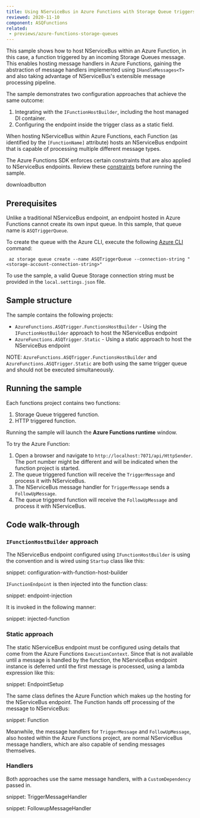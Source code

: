 ```yaml
---
title: Using NServiceBus in Azure Functions with Storage Queue triggers
reviewed: 2020-11-10
component: ASQFunctions
related:
 - previews/azure-functions-storage-queues
---
```


This sample shows how to host NServiceBus within an Azure Function, in this case, a function triggered by an incoming Storage Queues message. This enables hosting message handlers in Azure Functions, gaining the abstraction of message handlers implemented using `IHandleMessages<T>` and also taking advantage of NServiceBus's extensible message processing pipeline.

The sample demonstrates two configuration approaches that achieve the same outcome:
1. Integrating with the `IFunctionHostBuilder`, including the host managed DI container.
2. Configuring the endpoint inside the trigger class as a static field.

When hosting NServiceBus within Azure Functions, each Function (as identified by the `[FunctionName]` attribute) hosts an NServiceBus endpoint that is capable of processing multiple different message types.

The Azure Functions SDK enforces certain constraints that are also applied to NServiceBus endpoints. Review these [constraints](/previews/azure-functions-storage-queues.md) before running the sample.

downloadbutton

## Prerequisites

Unlike a traditional NServiceBus endpoint, an endpoint hosted in Azure Functions cannot create its own input queue. In this sample, that queue name is `ASQTriggerQueue`.

To create the queue with the Azure CLI, execute the following [Azure CLI](https://docs.microsoft.com/en-us/cli/azure/install-azure-cli) command:

```
 az storage queue create --name ASQTriggerQueue --connection-string "<storage-account-connection-string>"
```

To use the sample, a valid Queue Storage connection string must be provided in the `local.settings.json` file.

## Sample structure

The sample contains the following projects:
- `AzureFunctions.ASQTrigger.FunctionsHostBuilder` - Using the `IFunctionHostBuilder` approach to host the NServiceBus endpoint
- `AzureFunctions.ASQTrigger.Static` - Using a static approach to host the NServiceBus endpoint

NOTE: `AzureFunctions.ASQTrigger.FunctionsHostBuilder` and `AzureFunctions.ASQTrigger.Static` are both using the same trigger queue and should not be executed simultaneously. 

## Running the sample

Each functions project contains two functions:
1. Storage Queue triggered function.
1. HTTP triggered function.

Running the sample will launch the **Azure Functions runtime** window.

To try the Azure Function:

1. Open a browser and navigate to `http://localhost:7071/api/HttpSender`. The port number might be different and will be indicated when the function project is started.
1. The queue triggered function will receive the `TriggerMessage` and process it with NServiceBus.
1. The NServiceBus message handler for `TriggerMessage` sends a `FollowUpMessage`.
1. The queue triggered function will receive the `FollowUpMessage` and process it with NServiceBus.

## Code walk-through

### `IFunctionHostBuilder` approach

The NServiceBus endpoint configured using `IFunctionHostBuilder` is using the convention and is wired using `Startup` class like this:

snippet: configuration-with-function-host-builder

`IFunctionEndpoint` is then injected into the function class:

snippet: endpoint-injection

It is invoked in the following manner:

snippet: injected-function

### Static approach

The static NServiceBus endpoint must be configured using details that come from the Azure Functions `ExecutionContext`. Since that is not available until a message is handled by the function, the NServiceBus endpoint instance is deferred until the first message is processed, using a lambda expression like this:

snippet: EndpointSetup

The same class defines the Azure Function which makes up the hosting for the NServiceBus endpoint. The Function hands off processing of the message to NServiceBus:

snippet: Function

Meanwhile, the message handlers for `TriggerMessage` and `FollowUpMessage`, also hosted within the Azure Functions project, are normal NServiceBus message handlers, which are also capable of sending messages themselves.

### Handlers

Both approaches use the same message handlers, with a `CustomDependency` passed in.

snippet: TriggerMessageHandler

snippet: FollowupMessageHandler
